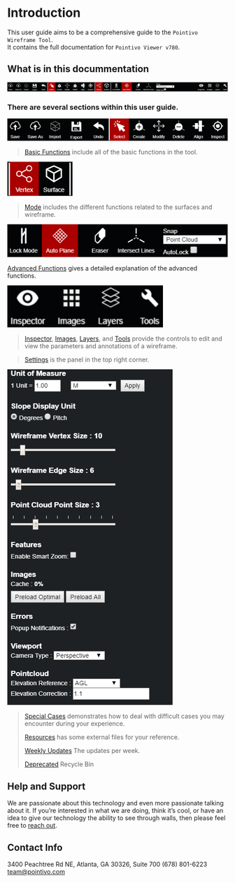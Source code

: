 # Introduction

This user guide aims to be a comprehensive guide to the `Pointivo Wireframe Tool`.  
It contains the full documentation for `Pointivo Viewer v780`.

## What is in this docummentation

![](.gitbook/assets/main-toolbar.png)

### **There are several sections within this user guide.**

![](.gitbook/assets/basic-functions-toolbar.png)

> [Basic Functions](basic-function/) include all of the basic functions in the tool.

![](.gitbook/assets/vertex-and-surface-mode.png)

> [Mode](mode/) includes the different functions related to the surfaces and wireframe.

![](.gitbook/assets/advanced-functions-toolbar.png)

[Advanced Functions](advanced-function/) gives a detailed explanation of the advanced functions.

![](.gitbook/assets/verification-toolbar%20%282%29.png)

> [Inspector](properties.md), [Images](images.md), [Layers](layers/), and [Tools](tools/) provide the controls to edit and view the parameters and annotations of a wireframe.

> [Settings](settings.md) is the panel in the top right corner.

![](.gitbook/assets/settings-panel.png)

> [Special Cases](special-cases/) demonstrates how to deal with difficult cases you may encounter during your experience.
>
> [Resources](resources/) has some external files for your reference.
>
> [Weekly Updates](weekly-updates/) The updates per week.
>
> [Deprecated](deprecated/) Recycle Bin

## Help and Support

We are passionate about this technology and even more passionate talking about it. If you’re interested in what we are doing, think it’s cool, or have an idea to give our technology the ability to see through walls, then please feel free to [reach out](http://pointivo.com/contact/).

## Contact Info

3400 Peachtree Rd NE, Atlanta, GA 30326, Suite 700 \(678\) 801-6223  
team@pointivo.com

